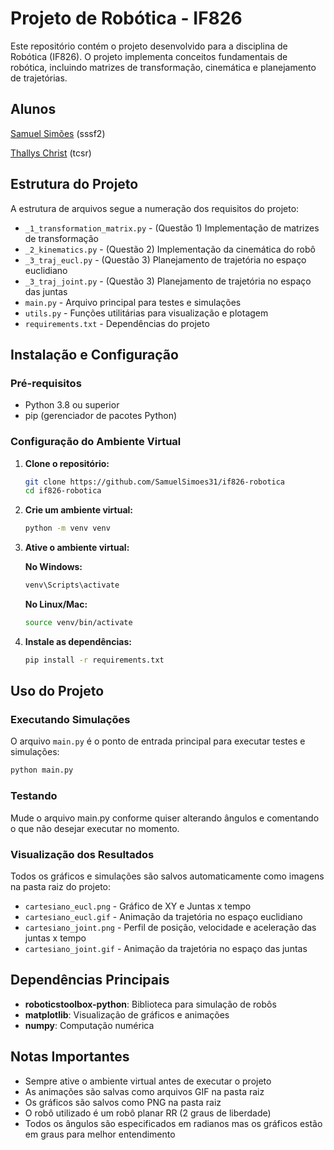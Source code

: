 # Projeto de Robótica - IF826

Este repositório contém o projeto desenvolvido para a disciplina de Robótica (IF826). O projeto implementa conceitos fundamentais de robótica, incluindo matrizes de transformação, cinemática e planejamento de trajetórias.

## Alunos

[Samuel Simões](https://github.com/SamuelSimoes31) (sssf2)

[Thallys Christ](https://github.com/ThallysRocha) (tcsr)

## Estrutura do Projeto

A estrutura de arquivos segue a numeração dos requisitos do projeto:

- `_1_transformation_matrix.py` - (Questão 1) Implementação de matrizes de transformação
- `_2_kinematics.py` - (Questão 2) Implementação da cinemática do robô
- `_3_traj_eucl.py` - (Questão 3) Planejamento de trajetória no espaço euclidiano
- `_3_traj_joint.py` - (Questão 3) Planejamento de trajetória no espaço das juntas
- `main.py` - Arquivo principal para testes e simulações
- `utils.py` - Funções utilitárias para visualização e plotagem
- `requirements.txt` - Dependências do projeto

## Instalação e Configuração

### Pré-requisitos
- Python 3.8 ou superior
- pip (gerenciador de pacotes Python)

### Configuração do Ambiente Virtual

1. **Clone o repositório:**
   ```bash
   git clone https://github.com/SamuelSimoes31/if826-robotica
   cd if826-robotica
   ```

2. **Crie um ambiente virtual:**
   ```bash
   python -m venv venv
   ```

3. **Ative o ambiente virtual:**
   
   **No Windows:**
   ```bash
   venv\Scripts\activate
   ```
   
   **No Linux/Mac:**
   ```bash
   source venv/bin/activate
   ```

4. **Instale as dependências:**
   ```bash
   pip install -r requirements.txt
   ```

## Uso do Projeto

### Executando Simulações

O arquivo `main.py` é o ponto de entrada principal para executar testes e simulações:

```bash
python main.py
```

### Testando

Mude o arquivo main.py conforme quiser alterando ângulos e comentando o que não desejar executar no momento.

### Visualização dos Resultados

Todos os gráficos e simulações são salvos automaticamente como imagens na pasta raiz do projeto:
- `cartesiano_eucl.png` - Gráfico de XY e Juntas x tempo
- `cartesiano_eucl.gif` - Animação da trajetória no espaço euclidiano
- `cartesiano_joint.png` - Perfil de posição, velocidade e aceleração das juntas x tempo
- `cartesiano_joint.gif` - Animação da trajetória no espaço das juntas

## Dependências Principais

- **roboticstoolbox-python**: Biblioteca para simulação de robôs
- **matplotlib**: Visualização de gráficos e animações
- **numpy**: Computação numérica


## Notas Importantes

- Sempre ative o ambiente virtual antes de executar o projeto
- As animações são salvas como arquivos GIF na pasta raiz
- Os gráficos são salvos como PNG na pasta raiz
- O robô utilizado é um robô planar RR (2 graus de liberdade)
- Todos os ângulos são especificados em radianos mas os gráficos estão em graus para melhor entendimento
